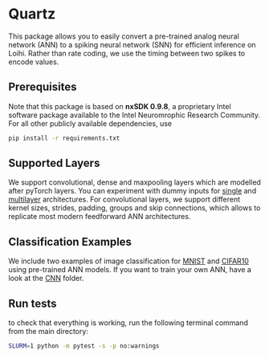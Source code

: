 # Quartz

This package allows you to easily convert a pre-trained analog neural network (ANN) to a spiking neural network (SNN) for efficient inference on Loihi. 
Rather than rate coding, we use the timing between two spikes to encode values. 

## Prerequisites
Note that this package is based on **nxSDK 0.9.8**, a proprietary Intel software package available to the Intel Neuromrophic Research Community. For all other publicly available dependencies, use
```bash
pip install -r requirements.txt
```

## Supported Layers
We support convolutional, dense and maxpooling layers which are modelled after pyTorch layers. You can experiment with dummy inputs for [single](01_single_layers.ipynb) 
and [multilayer](02_multilayer.ipynb) architectures. For convolutional layers, we support different kernel sizes, strides, padding, groups and skip connections, which allows to replicate most modern feedforward ANN architectures.

## Classification Examples
We include two examples of image classification for [MNIST](03_mnist.ipynb) and [CIFAR10](04_cifar10.ipynb) using pre-trained ANN models.
If you want to train your own ANN, have a look at the [CNN](./CNN) folder.

## Run tests
to check that everything is working, run the following terminal command from the main directory:
```bash
SLURM=1 python -m pytest -s -p no:warnings
```
